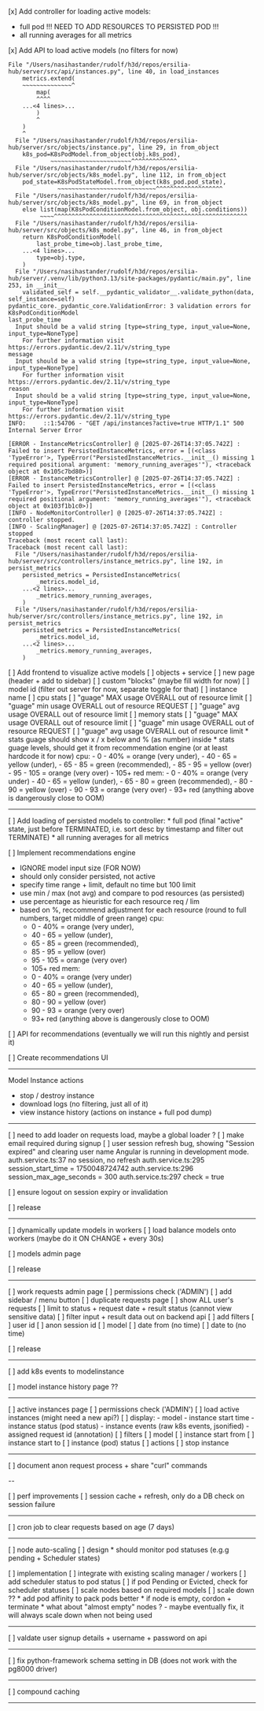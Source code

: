 
[x] Add controller for loading active models:
  * full pod !!! NEED TO ADD RESOURCES TO PERSISTED POD !!!
  * all running averages for all metrics
  
[x] Add API to load active models (no filters for now)

```
File "/Users/nasihastander/rudolf/h3d/repos/ersilia-hub/server/src/api/instances.py", line 40, in load_instances
    metrics.extend(
    ~~~~~~~~~~~~~~^
        map(
        ^^^^
    ...<4 lines>...
        )
        ^
    )
    ^
  File "/Users/nasihastander/rudolf/h3d/repos/ersilia-hub/server/src/objects/instance.py", line 29, in from_object
    k8s_pod=K8sPodModel.from_object(obj.k8s_pod),
            ~~~~~~~~~~~~~~~~~~~~~~~^^^^^^^^^^^^^
  File "/Users/nasihastander/rudolf/h3d/repos/ersilia-hub/server/src/objects/k8s_model.py", line 112, in from_object
    pod_state=K8sPodStateModel.from_object(k8s_pod.pod_state),
              ~~~~~~~~~~~~~~~~~~~~~~~~~~~~^^^^^^^^^^^^^^^^^^^
  File "/Users/nasihastander/rudolf/h3d/repos/ersilia-hub/server/src/objects/k8s_model.py", line 69, in from_object
    else list(map(K8sPodConditionModel.from_object, obj.conditions))
         ~~~~^^^^^^^^^^^^^^^^^^^^^^^^^^^^^^^^^^^^^^^^^^^^^^^^^^^^^^^
  File "/Users/nasihastander/rudolf/h3d/repos/ersilia-hub/server/src/objects/k8s_model.py", line 46, in from_object
    return K8sPodConditionModel(
        last_probe_time=obj.last_probe_time,
    ...<4 lines>...
        type=obj.type,
    )
  File "/Users/nasihastander/rudolf/h3d/repos/ersilia-hub/server/.venv/lib/python3.13/site-packages/pydantic/main.py", line 253, in __init__
    validated_self = self.__pydantic_validator__.validate_python(data, self_instance=self)
pydantic_core._pydantic_core.ValidationError: 3 validation errors for K8sPodConditionModel
last_probe_time
  Input should be a valid string [type=string_type, input_value=None, input_type=NoneType]
    For further information visit https://errors.pydantic.dev/2.11/v/string_type
message
  Input should be a valid string [type=string_type, input_value=None, input_type=NoneType]
    For further information visit https://errors.pydantic.dev/2.11/v/string_type
reason
  Input should be a valid string [type=string_type, input_value=None, input_type=NoneType]
    For further information visit https://errors.pydantic.dev/2.11/v/string_type
INFO:     ::1:54706 - "GET /api/instances?active=true HTTP/1.1" 500 Internal Server Error
```


```
[ERROR - InstanceMetricsController] @ [2025-07-26T14:37:05.742Z] : Failed to insert PersistedInstanceMetrics, error = [(<class 'TypeError'>, TypeError("PersistedInstanceMetrics.__init__() missing 1 required positional argument: 'memory_running_averages'"), <traceback object at 0x105c7bd80>)]
[ERROR - InstanceMetricsController] @ [2025-07-26T14:37:05.742Z] : Failed to insert PersistedInstanceMetrics, error = [(<class 'TypeError'>, TypeError("PersistedInstanceMetrics.__init__() missing 1 required positional argument: 'memory_running_averages'"), <traceback object at 0x103f1b1c0>)]
[INFO - NodeMonitorController] @ [2025-07-26T14:37:05.742Z] : controller stopped.
[INFO - ScalingManager] @ [2025-07-26T14:37:05.742Z] : Controller stopped
Traceback (most recent call last):
Traceback (most recent call last):
  File "/Users/nasihastander/rudolf/h3d/repos/ersilia-hub/server/src/controllers/instance_metrics.py", line 192, in persist_metrics
    persisted_metrics = PersistedInstanceMetrics(
        _metrics.model_id,
    ...<2 lines>...
        _metrics.memory_running_averages,
    )
  File "/Users/nasihastander/rudolf/h3d/repos/ersilia-hub/server/src/controllers/instance_metrics.py", line 192, in persist_metrics
    persisted_metrics = PersistedInstanceMetrics(
        _metrics.model_id,
    ...<2 lines>...
        _metrics.memory_running_averages,
    )
```


[ ] Add frontend to visualize active models
  [ ] objects + service
  [ ] new page (header + add to sidebar)
  [ ] custom "blocks" (maybe fill width for now)
    [ ] model id (filter out server for now, separate toggle for that)
    [ ] instance name
    [ ] cpu stats
      [ ] "guage" MAX usage OVERALL out of resource limit
      [ ] "guage" min usage OVERALL out of resource REQUEST
      [ ] "guage" avg usage OVERALL out of resource limit
    [ ] memory stats
      [ ] "guage" MAX usage OVERALL out of resource limit
      [ ] "guage" min usage OVERALL out of resource REQUEST
      [ ] "guage" avg usage OVERALL out of resource limit
    * stats guage should show x / x below and % (as number) inside
    * stats guage levels, should get it from recommendation engine (or at least hardcode it for now)
      cpu:
      - 0 - 40% = orange (very under), 
      - 40 - 65 = yellow (under),
      - 65 - 85 = green (recommended),
      - 85 - 95 = yellow (over)
      - 95 - 105 = orange (very over)
      - 105+ red 
      mem:
      - 0 - 40% = orange (very under)
      - 40 - 65 = yellow (under),
      - 65 - 80 = green (recommended),
      - 80 - 90 = yellow (over)
      - 90 - 93 = orange (very over)
      - 93+ red (anything above is dangerously close to OOM) 

---

[ ] Add loading of persisted models to controller:
    * full pod (final "active" state, just before TERMINATED, i.e. sort desc by timestamp and filter out TERMINATE)
    * all running averages for all metrics

[ ] Implement recommendations engine
  * IGNORE model input size (FOR NOW)
  * should only consider persisted, not active
  * specify time range + limit, default no time but 100 limit
  * use min / max (not avg) and compare to pod resources (as persisted)
  * use percentage as hieuristic for each resource req / lim
  * based on %, reccommend adjustment for each resource (round to full numbers, target middle of green range)
      cpu:
      - 0 - 40% = orange (very under), 
      - 40 - 65 = yellow (under),
      - 65 - 85 = green (recommended),
      - 85 - 95 = yellow (over)
      - 95 - 105 = orange (very over)
      - 105+ red 
      mem:
      - 0 - 40% = orange (very under)
      - 40 - 65 = yellow (under),
      - 65 - 80 = green (recommended),
      - 80 - 90 = yellow (over)
      - 90 - 93 = orange (very over)
      - 93+ red (anything above is dangerously close to OOM) 

[ ] API for recommendations (eventually we will run this nightly and persist it)

[ ] Create recommendations UI

---

Model Instance actions

- stop / destroy instance
- download logs (no filtering, just all of it)
- view instance history (actions on instance + full pod dump)

---

[ ] need to add loader on requests load, maybe a global loader ?
[ ] make email required during signup
[ ] user session refresh bug, showing "Session expired" and clearing user name 
  Angular is running in development mode.
  auth.service.ts:37 no session, no refresh
  auth.service.ts:295 session_start_time = 1750048724742
  auth.service.ts:296 session_max_age_seconds = 300
  auth.service.ts:297 check = true

[ ] ensure logout on session expiry or invalidation

[ ] release

---

[ ] dynamically update models in workers
  [ ] load balance models onto workers (maybe do it ON CHANGE + every 30s)

[ ] models admin page

[ ] release

---

[ ] work requests admin page
  [ ] permissions check ('ADMIN')
  [ ] add sidebar / menu button
  [ ] duplicate requests page
  [ ] show ALL user's requests
  [ ] limit to status + request date + result status (cannot view sensitive data)
    [ ] filter input + result data out on backend api
  [ ] add filters
    [ ] user id
    [ ] anon session id
    [ ] model
    [ ] date from (no time)
    [ ] date to (no time)

[ ] release

---

[ ] add k8s events to modelinstance

[ ] model instance history page ??

---

[ ] active instances page
  [ ] permissions check ('ADMIN')
  [ ] load active instances (might need a new api?)
  [ ] display:
    - model
    - instance start time
    - instance status (pod status)
    - instance events (raw k8s events, jsonified)
    - assigned request id (annotation)
  [ ] filters
    [ ] model
    [ ] instance start from
    [ ] instance start to
    [ ] instance (pod) status
  [ ] actions
    [ ] stop instance

---

[ ] document anon request process + share "curl" commands

--

[ ] perf improvements
  [ ] session cache + refresh, only do a DB check on session failure

---

[ ] cron job to clear requests based on age (7 days)

---

[ ] node auto-scaling
  [ ] design
    * should monitor pod statuses (e.g.g pending + Scheduler states)

  [ ] implementation
    [ ] integrate with existing scaling manager / workers
    [ ] add scheduler status to pod status
    [ ] if pod Pending or Evicted, check for scheduler statuses
    [ ] scale nodes based on required models
    [ ] scale down ??
      * add pod affinity to pack pods better
      * if node is empty, cordon + terminate
      * what about "almost empty" nodes ? - maybe eventually fix, it will always scale down when not being used


---

[ ] valdate user signup details + username + password on api 

---

[ ] fix python-framework schema setting in DB (does not work with the pg8000 driver)

---

[ ] compound caching

---